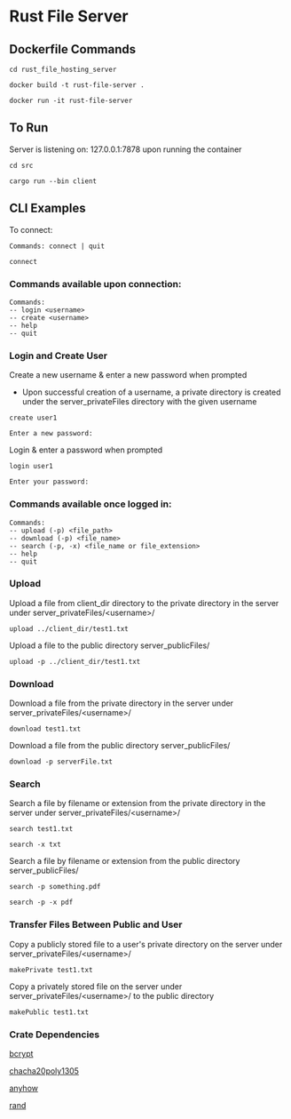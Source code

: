 # Rust File Server

## Dockerfile Commands
```
cd rust_file_hosting_server

docker build -t rust-file-server .

docker run -it rust-file-server
```
## To Run

Server is listening on: 127.0.0.1:7878 upon running the container
```
cd src

cargo run --bin client
```
## CLI Examples

To connect:
```
Commands: connect | quit

connect
```


### Commands available upon connection:
```
Commands: 
-- login <username> 
-- create <username> 
-- help 
-- quit
```

### Login and Create User

Create a new username & enter a new password when prompted
- Upon successful creation of a username, a private directory is created under the server_privateFiles directory with the given username
```
create user1

Enter a new password:
```

Login & enter a password when prompted
```
login user1

Enter your password:
```

### Commands available once logged in:
```
Commands: 
-- upload (-p) <file_path> 
-- download (-p) <file_name> 
-- search (-p, -x) <file_name or file_extension> 
-- help 
-- quit
```

### Upload

Upload a file from client_dir directory to the private directory in the server under server_privateFiles/\<username\>/
```
upload ../client_dir/test1.txt
```

Upload a file to the public directory server_publicFiles/
```
upload -p ../client_dir/test1.txt
```

### Download

Download a file from the private directory in the server under server_privateFiles/\<username\>/
```
download test1.txt
```

Download a file from the public directory server_publicFiles/
```
download -p serverFile.txt
```

### Search

Search a file by filename or extension from the private directory in the server under server_privateFiles/\<username\>/
```
search test1.txt

search -x txt
```

Search a file by filename or extension from the public directory server_publicFiles/
```
search -p something.pdf

search -p -x pdf
```

### Transfer Files Between Public and User

Copy a publicly stored file to a user's private directory on the server under server_privateFiles/\<username\>/
```
makePrivate test1.txt
```

Copy a privately stored file on the server under server_privateFiles/\<username\>/ to the public directory 
```
makePublic test1.txt
```

### Crate Dependencies

[bcrypt](https://docs.rs/bcrypt/latest/bcrypt/)

[chacha20poly1305](https://docs.rs/chacha20poly1305/latest/chacha20poly1305/)

[anyhow](https://docs.rs/anyhow/latest/anyhow/)

[rand](https://docs.rs/rand/latest/rand/)
